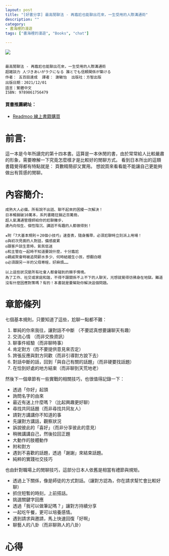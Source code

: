 ```yaml
---
layout: post
title: "[好書分享] 最高閒聊法 - 再尷尬也能聊出花來，一生受用的人際溝通術"
description: ""
category: 
- 書海裡的漫遊
tags: ["書海裡的漫遊", "Books", "chat"]

---
```


<div><a href="http://moo.im/a/4qtzAN" title="最高閒聊法"><img src="https://cdn.readmoo.com/cover/le/lknbqkf_210x315.jpg?v=0"></a></div>



```

最高閒聊法 - 再尷尬也能聊出花來，一生受用的人際溝通術
超雑談力 人づきあいがラクになる 誰とでも信頼関係が築ける
作者： 五百田達成  譯者： 謝敏怡  出版社：方智出版 
出版日期：2021/12/01 
語言：繁體中文 
ISBN: 9789861756479 
```

#### 買書推薦網址：

- [Readmoo 線上書籍購買](http://moo.im/a/4qtzAN)

# 前言:

這一本是今年所讀完的第十四本書。這算是一本休閒的書，由於常常給人比較嚴肅的形象，需要暸解一下究竟怎麼樣才是比較好的閒聊方式。 看到日本所出的這類書籍覺得都有特點就是： 頁數精簡卻又實用。 想說買來看看能不能讓自己更能夠做出有質感的閒聊。

# 內容簡介:

```
成熟大人必備，所有說不出話、聊不起來的困擾一次解決！
日本暢銷破10萬本，系列書籍狂銷近百萬冊，
超人氣溝通管理師給你的尬聊撇步，
連內向怕生、個性陰沉、講話不有趣的人都做得到！

★附「7大基本規則＋20個小技巧」速查表，隨身攜帶，必須尬聊時立刻派上用場！
◎與初次見面的人對話，備感疲累
◎跟客戶談生意時，氣氛低迷
◎和主管在一起時不知道要說什麼，十分尷尬
◎親戚聚會時被追問薪水多少、何時結婚生小孩，想翻白眼
◎必須跟另一半的父母寒暄，好麻煩……

以上這些狀況是所有社會人都會碰到的棘手情境。
為了工作、社交或家庭和諧，不得不跟關係不上不下的人聊天，光想就覺得彷彿身在地獄。難道沒有什麼因應對策嗎？有的！本書就是要幫助你解決這個問題。
```

# 章節條列	

七個基本規則，只要知道了這些，尬聊一點都不難：

1. 單純的你來我往，讓對話不中斷 （不要認真想要讓聊天有趣）
2. 交流心情 （而非交換資訊）
3. 聊事件經驗（而非聊時事）
4. 肯定對方（而不要提供意見來否定）
5. 誇張反應與對方同歡（而非引導對方說下去）
6. 對話中斷的話，回到「與自己有關的話題」（而非硬要找話題）
7. 在恰到好處的地方結束（而非聊到天荒地老）

然後下一個章節有一些實戰的相關技巧，也很值得記錄一下：

- 透過「你好」起頭
- 詢問名字的由來
- 最近有迷上什麼嗎？（比起興趣更好聊）
- 尋找共同話題（而非尋找共同友人）
- 請對方講講你不知道的事
- 先讓對方講話，觀察狀況
- 訴說彼此的「喜好」（而非分享彼此的意見）
- 稍微講講自己，然後拉回正題
- 大動作的肢體動作
- 附和對方
- 遇到不喜歡的話題，透過「謝謝」來結束話題。
- 純粹的實踐社交技巧

也由針對職場上的閒聊技巧，這部分日本人依舊是相當有禮節與規矩。

- 透過上下關係，像是師徒的方式對話。（讓對方認為，你在請求幫忙會比較好聊）
- 抓住短暫的時刻，上前搭話。
- 挑選關鍵字回應
- 透過「我可以做筆記嗎？」讓對方持續分享
- 一起吃午餐，更可以培養感情。
- 遇到請求與邀請，馬上快速回復「好啊」
- 聊藝人的八卦（而非聊熟人的八卦）



# 心得

